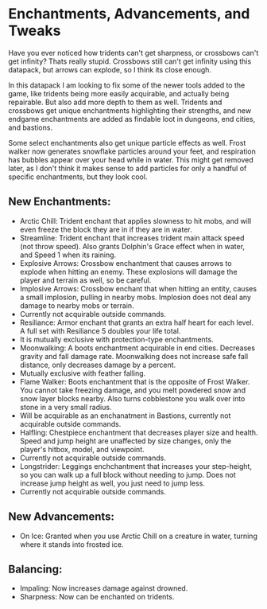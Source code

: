 # Enchantments, Advancements, and Tweaks
Have you ever noticed how tridents can't get sharpness, or crossbows can't get infinity? Thats really stupid. Crossbows still can't get infinity using this datapack, but arrows can explode, so I think its close enough.

In this datapack I am looking to fix some of the newer tools added to the game, like tridents being more easily acquirable, and actually being repairable. But also add more depth to them as well. 
Tridents and crossbows get unique enchantments highlighting their strengths, and new endgame enchantments are added as findable loot in dungeons, end cities, and bastions.

Some select enchantments also get unique particle effects as well. Frost walker now generates snowflake particles around your feet, and respiration has bubbles appear over your head while in water. This might get removed later, as I don't think it makes sense to add particles for only a handful of specific enchantments, but they look cool.

## New Enchantments:
 * Arctic Chill: Trident enchant that applies slowness to hit mobs, and will even freeze the block they are in if they are in water.
 * Streamline: Trident enchant that increases trident main attack speed (not throw speed). Also grants Dolphin's Grace effect when in water, and Speed 1 when its raining.
 * Explosive Arrows: Crossbow enchantment that causes arrows to explode when hitting an enemy. These explosions will damage the player and terrain as well, so be careful.
 * Implosive Arrows: Crossbow enchant that when hitting an entity, causes a small implosion, pulling in nearby mobs. Implosion does not deal any damage to nearby mobs or terrain.
  * Currently not acquirable outside commands.
 * Resiliance: Armor enchant that grants an extra half heart for each level. A full set with Resiliance 5 doubles your life total.
  * It is mutually exclusive with protection-type enchantments.
 * Moonwalking: A boots enchantment acquirable in end cities. Decreases gravity and fall damage rate. Moonwalking does not increase safe fall distance, only decreases damage by a percent.
  * Mutually exclusive with feather falling.
 * Flame Walker: Boots enchantment that is the opposite of Frost Walker. You cannot take freezing damage, and you melt powdered snow and snow layer blocks nearby. Also turns cobblestone you walk over into stone in a very small radius.
  * Will be acquirable as an enchanatment in Bastions, currently not acquirable outside commands.
 * Halfling: Chestpiece enchantment that decreases player size and health. Speed and jump height are unaffected by size changes, only the player's hitbox, model, and viewpoint.
  * Currently not acquirable outside commands.
 * Longstrider: Leggings enchchantment that increases your step-height, so you can walk up a full block without needing to jump. Does not increase jump height as well, you just need to jump less.
  * Currently not acquirable outside commands.

## New Advancements:
 * On Ice: Granted when you use Arctic Chill on a creature in water, turning where it stands into frosted ice.

## Balancing:
 * Impaling: Now increases damage against drowned.
 * Sharpness: Now can be enchanted on tridents.
